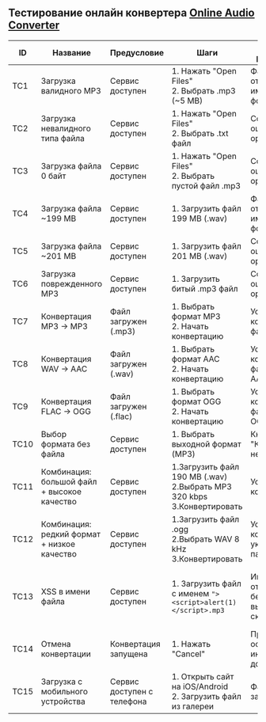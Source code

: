 ## Тестирование онлайн конвертера [**Online Audio Сonverter**](https://online-audio-converter.com/)

| ID | Название | Предусловие | Шаги | Ожидаемый результат (ОР) | Комментарий | Техника |
|--|--|--|--|--|--|--|
| TC1 | Загрузка валидного MP3 | Сервис доступен | 1. Нажать "Open Files" <br> 2. Выбрать .mp3 (~5 MB)  | Файл загружен, отображается имя, доступны форматы | Стандартный валидный кейс | Классы эквивалентности |
| TC2 | Загрузка невалидного типа файла | Сервис доступен | 1. Нажать "Open Files" <br> 2. Выбрать .txt файл | Сообщение об ошибке "Unable to open a file" | Тестирование неверного типа данных | Классы эквивалентности |
| TC3 | Загрузка файла 0 байт | Сервис доступен | 1. Нажать "Open Files" <br> 2. Выбрать пустой файл .mp3 | Сообщение об ошибке "Unable to open a file" | Граничное значение размера | Анализ граничных значений |
| TC4 | Загрузка файла ~199 MB | Сервис доступен  | 1. Загрузить файл 199 MB (.wav) | Файл загружен, отображается имя, доступны форматы |Проверка нижней границы допустимого | Анализ граничных значений |
| TC5 | Загрузка файла ~201 MB | Сервис доступен | 1. Загрузить файл 201 MB (.wav) | Сообщение об ошибке “Unable to open a file” | Проверка превышения лимита | Анализ граничных значений |
| TC6 | Загрузка поврежденного MP3 | Сервис доступен | 1. Загрузить битый .mp3 файл | Сообщение об ошибке “Unable to open a file” | Проверка обработки ошибок | Предугадывание ошибок |
| TC7 | Конвертация MP3 → MP3 | Файл загружен (.mp3) | 1. Выбрать формат MP3 <br> 2. Начать конвертацию  | Успешная конвертация, файл скачивается | Тестирование одинакового формата | Классы эквивалентности |
| TC8 | Конвертация WAV → AAC | Файл загружен (.wav) | 1. Выбрать формат AAC <br> 2. Начать конвертацию | Успешная конвертация, файл в формате AAC | Комбинация вход/выход | Таблица принятия решений |
| TC9 | Конвертация FLAC → OGG | Файл загружен (.flac) | 1. Выбрать формат OGG <br> 2. Начать конвертацию | Успешная конвертация, файл в формате OGG | Комбинация вход/выход | Таблица принятия решений |
| TC10 | Выбор формата без файла | Сервис доступен  | 1. Выбрать выходной формат (MP3) | Кнопка "Конвертировать" неактивна | Проверка зависимости действий | Таблица принятия решений |
| TC11 | Комбинация: большой файл + высокое качество | Сервис доступен |1.Загрузить файл 190 MB (.wav) <br> 2.Выбрать MP3 320 kbps <br> 3.Конвертировать | Успешная конвертация | Проверка комбинации критичных параметров | Попарное тестирование |
| TC12 | Комбинация: редкий формат + низкое качество | Сервис доступен | 1.Загрузить файл .ogg <br> 2.Выбрать WAV 8 kHz <br> 3.Конвертировать | Успешная конвертация с указанными параметрами | Комбинация "крайних" значений | Попарное тестирование |
| TC13 | XSS в имени файла | Сервис доступен | 1. Загрузить файл с именем `"><script>alert(1)</script>.mp3` | Имя отображается безопасно (без выполнения скрипта) | Проверка XSS уязвимости, путем экранирования HTML контекста `><` | Предугадывание ошибок |
| TC14 | Отмена конвертации | Конвертация запущена | 1. Нажать "Cancel" | Процесс остановлен, интерфейс доступен | Проверка прерывания операции | Тестирование состояний |
| TC15 | Загрузка с мобильного устройства | Сервис доступен с телефона | 1. Открыть сайт на iOS/Android <br> 2. Загрузить файл из галереи | Файл успешно загружен | Кросс-платформенное тестирование | Классы эквивалентности |

